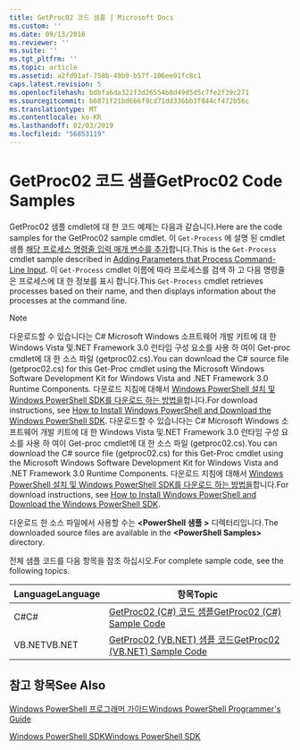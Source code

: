 ```yaml
---
title: GetProc02 코드 샘플 | Microsoft Docs
ms.custom: ''
ms.date: 09/13/2016
ms.reviewer: ''
ms.suite: ''
ms.tgt_pltfrm: ''
ms.topic: article
ms.assetid: a2fd91af-758b-49b9-b57f-106ee01fc8c1
caps.latest.revision: 5
ms.openlocfilehash: bdbfa6da322f3d26554b8d49d5d5c7fe2f39c271
ms.sourcegitcommit: b6871f21bd666f9cd71dd336bb3f844cf472b56c
ms.translationtype: MT
ms.contentlocale: ko-KR
ms.lasthandoff: 02/03/2019
ms.locfileid: "56853119"
---
```

# <a name="getproc02-code-samples"></a><span data-ttu-id="baa5c-102">GetProc02 코드 샘플</span><span class="sxs-lookup"><span data-stu-id="baa5c-102">GetProc02 Code Samples</span></span>

<span data-ttu-id="baa5c-103">GetProc02 샘플 cmdlet에 대 한 코드 예제는 다음과 같습니다.</span><span class="sxs-lookup"><span data-stu-id="baa5c-103">Here are the code samples for the GetProc02 sample cmdlet.</span></span> <span data-ttu-id="baa5c-104">이 `Get-Process` 에 설명 된 cmdlet 샘플 [해당 프로세스 명령줄 입력 매개 변수를 추가](../cmdlet/adding-parameters-that-process-command-line-input.md)합니다.</span><span class="sxs-lookup"><span data-stu-id="baa5c-104">This is the `Get-Process` cmdlet sample described in [Adding Parameters that Process Command-Line Input](../cmdlet/adding-parameters-that-process-command-line-input.md).</span></span> <span data-ttu-id="baa5c-105">이 `Get-Process` cmdlet 이름에 따라 프로세스를 검색 하 고 다음 명령줄은 프로세스에 대 한 정보를 표시 합니다.</span><span class="sxs-lookup"><span data-stu-id="baa5c-105">This `Get-Process` cmdlet retrieves processes based on their name, and then displays information about the processes at the command line.</span></span>

> [!NOTE]
> <span data-ttu-id="baa5c-106">다운로드할 수 있습니다는 C# Microsoft Windows 소프트웨어 개발 키트에 대 한 Windows Vista 및.NET Framework 3.0 런타임 구성 요소를 사용 하 여이 Get-proc cmdlet에 대 한 소스 파일 (getproc02.cs).</span><span class="sxs-lookup"><span data-stu-id="baa5c-106">You can download the C# source file (getproc02.cs) for this Get-Proc cmdlet using the Microsoft Windows Software Development Kit for Windows Vista and .NET Framework 3.0 Runtime Components.</span></span> <span data-ttu-id="baa5c-107">다운로드 지침에 대해서 [Windows PowerShell 설치 및 Windows PowerShell SDK를 다운로드 하는 방법을](/powershell/developer/installing-the-windows-powershell-sdk)합니다.</span><span class="sxs-lookup"><span data-stu-id="baa5c-107">For download instructions, see [How to Install Windows PowerShell and Download the Windows PowerShell SDK](/powershell/developer/installing-the-windows-powershell-sdk).</span></span>
> <span data-ttu-id="baa5c-108">다운로드할 수 있습니다는 C# Microsoft Windows 소프트웨어 개발 키트에 대 한 Windows Vista 및.NET Framework 3.0 런타임 구성 요소를 사용 하 여이 Get-proc cmdlet에 대 한 소스 파일 (getproc02.cs).</span><span class="sxs-lookup"><span data-stu-id="baa5c-108">You can download the C# source file (getproc02.cs) for this Get-Proc cmdlet using the Microsoft Windows Software Development Kit for Windows Vista and .NET Framework 3.0 Runtime Components.</span></span> <span data-ttu-id="baa5c-109">다운로드 지침에 대해서 [Windows PowerShell 설치 및 Windows PowerShell SDK를 다운로드 하는 방법을](/powershell/developer/installing-the-windows-powershell-sdk)합니다.</span><span class="sxs-lookup"><span data-stu-id="baa5c-109">For download instructions, see [How to Install Windows PowerShell and Download the Windows PowerShell SDK](/powershell/developer/installing-the-windows-powershell-sdk).</span></span>
>
> <span data-ttu-id="baa5c-110">다운로드 한 소스 파일에서 사용할 수는  **\<PowerShell 샘플 >** 디렉터리입니다.</span><span class="sxs-lookup"><span data-stu-id="baa5c-110">The downloaded source files are available in the **\<PowerShell Samples>** directory.</span></span>

<span data-ttu-id="baa5c-111">전체 샘플 코드를 다음 항목을 참조 하십시오.</span><span class="sxs-lookup"><span data-stu-id="baa5c-111">For complete sample code, see the following topics.</span></span>

|<span data-ttu-id="baa5c-112">Language</span><span class="sxs-lookup"><span data-stu-id="baa5c-112">Language</span></span>|<span data-ttu-id="baa5c-113">항목</span><span class="sxs-lookup"><span data-stu-id="baa5c-113">Topic</span></span>|
|--------------|-----------|
|<span data-ttu-id="baa5c-114">C#</span><span class="sxs-lookup"><span data-stu-id="baa5c-114">C#</span></span>|[<span data-ttu-id="baa5c-115">GetProc02 (C#) 코드 샘플</span><span class="sxs-lookup"><span data-stu-id="baa5c-115">GetProc02 (C#) Sample Code</span></span>](./getproc02-csharp-sample-code.md)|
|<span data-ttu-id="baa5c-116">VB.NET</span><span class="sxs-lookup"><span data-stu-id="baa5c-116">VB.NET</span></span>|[<span data-ttu-id="baa5c-117">GetProc02 (VB.NET) 샘플 코드</span><span class="sxs-lookup"><span data-stu-id="baa5c-117">GetProc02 (VB.NET) Sample Code</span></span>](./getproc02-vb-net-sample-code.md)|

## <a name="see-also"></a><span data-ttu-id="baa5c-118">참고 항목</span><span class="sxs-lookup"><span data-stu-id="baa5c-118">See Also</span></span>

[<span data-ttu-id="baa5c-119">Windows PowerShell 프로그래머 가이드</span><span class="sxs-lookup"><span data-stu-id="baa5c-119">Windows PowerShell Programmer's Guide</span></span>](./windows-powershell-programmer-s-guide.md)

[<span data-ttu-id="baa5c-120">Windows PowerShell SDK</span><span class="sxs-lookup"><span data-stu-id="baa5c-120">Windows PowerShell SDK</span></span>](../windows-powershell-reference.md)